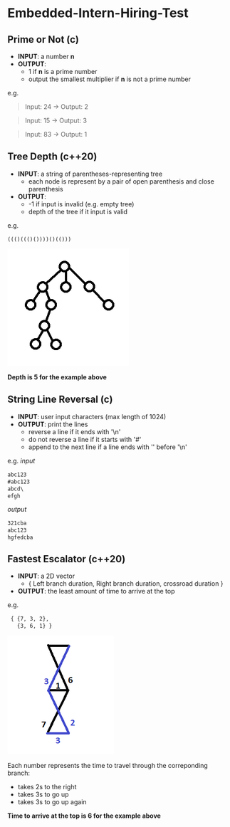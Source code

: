# Embedded-Intern-Hiring-Test
 
## Prime or Not (c)
- **INPUT**: a number **n**
- **OUTPUT**:
  - 1 if **n** is a prime number
  - output the smallest multiplier if **n** is not a prime number

e.g.

> Input: 24 -> Output: 2

> Input: 15 -> Output: 3

> Input: 83 -> Output: 1



## Tree Depth (c++20)
- **INPUT**: a string of parentheses-representing tree 
  - each node is represent by a pair of open parenthesis and close parenthesis
- **OUTPUT**: 
  - -1 if input is invalid (e.g. empty tree)
  - depth of the tree if it input is valid

e.g. 
```
((()((()())))()(()))
```
![tree_example](https://github.com/zhuoming34/Embedded-Intern-Hiring-Test/blob/main/tree_example.png)

**Depth is 5 for the example above**



## String Line Reversal (c)
- **INPUT**: user input characters (max length of 1024)
- **OUTPUT**: print the lines
  - reverse a line if it ends with '\n'
  - do not reverse a line if it starts with '#'
  - append to the next line if a line ends with '\' before '\n'

e.g.
*input*
```
abc123
#abc123
abcd\
efgh
```
*output*
```
321cba
abc123
hgfedcba
```



## Fastest Escalator (c++20)
- **INPUT**: a 2D vector 
  - { Left branch duration, Right branch duration, crossroad duration }
- **OUTPUT**: the least amount of time to arrive at the top

e.g.
```
 { {7, 3, 2},
   {3, 6, 1} }
```
![escalator_example](https://github.com/zhuoming34/Embedded-Intern-Hiring-Test/blob/main/escalator_example.png)

Each number represents the time to travel through the correponding branch:
- takes 2s to the right
- takes 3s to go up
- takes 3s to go up again

**Time to arrive at the top is 6 for the example above**
